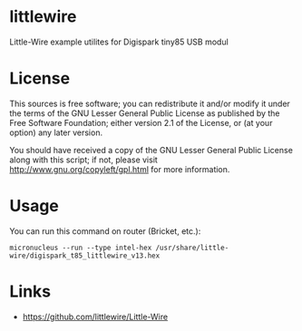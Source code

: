 littlewire
==========

Little-Wire example utilites for Digispark tiny85 USB modul


License
=======

This sources is free software; you can redistribute it and/or modify it under the terms of
the GNU Lesser General Public License as published by the Free Software Foundation;
either version 2.1 of the License, or (at your option) any later version.

You should have received a copy of the GNU Lesser General Public License along with this
script; if not, please visit http://www.gnu.org/copyleft/gpl.html for more information.


Usage
=====

You can run this command on router (Bricket, etc.):

	micronucleus --run --type intel-hex /usr/share/little-wire/digispark_t85_littlewire_v13.hex


Links
=====

* https://github.com/littlewire/Little-Wire


